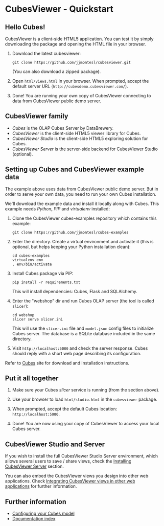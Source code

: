 CubesViewer - Quickstart
========================

Hello Cubes!
------------

CubesViewer is a client-side HTML5 application. You can test it by simply downloading
the package and opening the HTML file in your browser.

1. Download the latest cubesviewer:

   `git clone https://github.com/jjmontesl/cubesviewer.git`

   (You can also download a zipped package).

2. Open `html/views.html` in your browser. When prompted,
   accept the default server URL (`http://cubesdemo.cubesviewer.com/`).

3. Done! You are running your own copy of CubesViewer connecting to data
   from CubesViewer public demo server.


CubesViewer family
------------------

* *Cubes* is the OLAP Cubes Server by DataBrewery.
* *CubesViewer* is the client-side HTML5 viewer library for Cubes.
* *CubesViewer Studio* is the client-side HTML5 exploring solution for Cubes.
* *CubesViewer Server* is the server-side backend for CubesViewer Studio (optional).


Setting up Cubes and CubesViewer example data
---------------------------------------------

The example above uses data from CubesViewer public demo server. But in order to serve your
own data, you need to run your own Cubes installation.

We'll download the example data and install it locally along with Cubes. This example
needs *Python*, *PIP* and *virtualenv* installed:

1. Clone the CubesViewer cubes-examples repository which contains this example:

   `git clone https://github.com/jjmontesl/cubes-examples`

2. Enter the directory. Create a virtual environment and activate it (this is optional,
   but helps keeping your Python installation clean):

   ```
   cd cubes-examples
   virtualenv env
   . env/bin/activate
   ```

3. Install Cubes package via PIP:

   `pip install -r requirements.txt`

   This will install dependencies: Cubes, Flask and SQLAlchemy.

4. Enter the "webshop" dir and run Cubes OLAP server (the tool is called `slicer`):

   ```
   cd webshop
   slicer serve slicer.ini
   ```

   This will use the `slicer.ini` file and `model.json` config files to
   initialize Cubes server. The database is a SQLite database included in
   the same directory.

5. Visit `http://localhost:5000` and check the server response. Cubes should reply
   with a short web page describing its configuration.


Refer to [Cubes](https://pythonhosted.org/cubes/index.html) site for download
and installation instructions.


Put it all together
-------------------

1. Make sure your Cubes *slicer* service is running (from the section above).

2. Use your browser to load `html/studio.html` in the `cubesviewer` package.

3. When prompted, accept the default Cubes location: `http://localhost:5000`.

4. Done! You are now using your copy of CubesViewer to access your local
   Cubes server.


CubesViewer Studio and Server
-----------------------------

If you wish to install the full CubesViewer Studio Server environment, which
allows several users to save / share views, check the
[Installing CubesViewer Server](cubesviewer-server-installation.md) section.

You can also embed the CubesViewer views you design into other web applications.
Check [Integrating CubesViewer views in other web applications](cubesviewer-embed.md)
for further information.


Further information
-------------------

* [Configuring your Cubes model](cubesviewer-model.md)
* [Documentation index](index.md)

